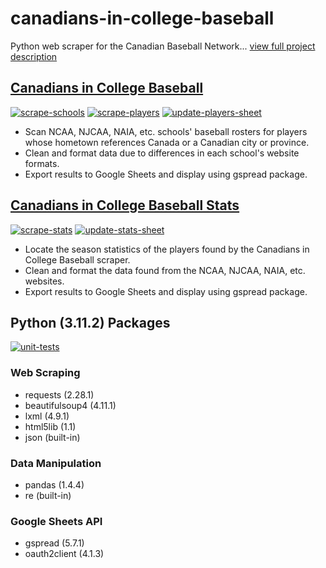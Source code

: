 # canadians-in-college-baseball
Python web scraper for the Canadian Baseball Network... [view full project description](https://peteb206.github.io/projects/canadians-in-college-baseball/)

## [Canadians in College Baseball](https://www.canadianbaseballnetwork.com/canadian-baseball-network-canadians-in-college)
[![scrape-schools](https://github.com/peteb206/canadians-in-college-baseball/actions/workflows/scrape-schools.yml/badge.svg)](https://github.com/peteb206/canadians-in-college-baseball/actions/workflows/scrape-schools.yml)
[![scrape-players](https://github.com/peteb206/canadians-in-college-baseball/actions/workflows/scrape-players.yml/badge.svg)](https://github.com/peteb206/canadians-in-college-baseball/actions/workflows/scrape-players.yml)
[![update-players-sheet](https://github.com/peteb206/canadians-in-college-baseball/actions/workflows/update-players-sheet.yml/badge.svg)](https://github.com/peteb206/canadians-in-college-baseball/actions/workflows/update-players-sheet.yml)
- Scan NCAA, NJCAA, NAIA, etc. schools' baseball rosters for players whose hometown references Canada or a Canadian city or province.<br>
- Clean and format data due to differences in each school's website formats.<br>
- Export results to Google Sheets and display using gspread package.

## [Canadians in College Baseball Stats](https://www.canadianbaseballnetwork.com/canadians-in-college-stats)
[![scrape-stats](https://github.com/peteb206/canadians-in-college-baseball/actions/workflows/scrape-stats.yml/badge.svg)](https://github.com/peteb206/canadians-in-college-baseball/actions/workflows/scrape-stats.yml)
[![update-stats-sheet](https://github.com/peteb206/canadians-in-college-baseball/actions/workflows/update-stats-sheet.yml/badge.svg)](https://github.com/peteb206/canadians-in-college-baseball/actions/workflows/update-stats-sheet.yml)
- Locate the season statistics of the players found by the Canadians in College Baseball scraper.<br>
- Clean and format the data found from the NCAA, NJCAA, NAIA, etc. websites.<br>
- Export results to Google Sheets and display using gspread package.

## Python (3.11.2) Packages
[![unit-tests](https://github.com/peteb206/canadians-in-college-baseball/actions/workflows/unit-tests.yml/badge.svg)](https://github.com/peteb206/canadians-in-college-baseball/actions/workflows/unit-tests.yml)
### Web Scraping
- requests (2.28.1)
- beautifulsoup4 (4.11.1)
- lxml (4.9.1)
- html5lib (1.1)
- json (built-in)

### Data Manipulation
- pandas (1.4.4)
- re (built-in)

### Google Sheets API
- gspread (5.7.1)
- oauth2client (4.1.3)